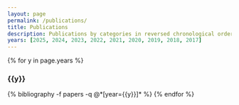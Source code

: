 ```yaml
---
layout: page
permalink: /publications/
title: Publications
description: Publications by categories in reversed chronological order. Generated by jekyll-scholar.
years: [2025, 2024, 2023, 2022, 2021, 2020, 2019, 2018, 2017]
---
```


{% for y in page.years %}
  <h3 class="year">{{y}}</h3>
  {% bibliography -f papers -q @*[year={{y}}]* %}
{% endfor %}
